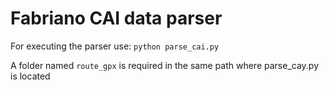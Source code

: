 # Fabriano CAI data parser

For executing the parser use: 
<code>python parse_cai.py</code>

A folder named <code>route_gpx</code> is required in the same path where parse_cay.py is located
